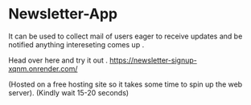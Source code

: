 # Newsletter-App
It can be used to collect mail of users eager to receive updates and be notified anything intereseting comes up .

Head over here and try it out .
https://newsletter-signup-xqnm.onrender.com/

(Hosted on a free hosting site so it takes some time to spin up the web server).
(Kindly wait 15-20 seconds)
